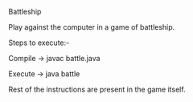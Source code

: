 Battleship

Play against the computer in a game of battleship.

Steps to execute:-

Compile -> javac battle.java

Execute -> java battle

Rest of the instructions are present in the game itself.
